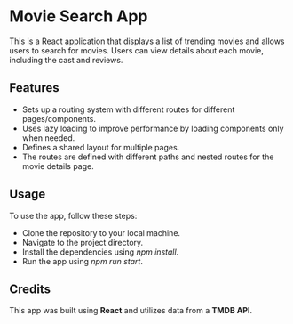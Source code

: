 # Movie Search App

This is a React application that displays a list of trending movies and allows
users to search for movies. Users can view details about each movie, including
the cast and reviews.

## Features

- Sets up a routing system with different routes for different pages/components.
- Uses lazy loading to improve performance by loading components only when
  needed.
- Defines a shared layout for multiple pages.
- The routes are defined with different paths and nested routes for the movie
  details page.

## Usage

To use the app, follow these steps:

- Clone the repository to your local machine.
- Navigate to the project directory.
- Install the dependencies using _npm install_.
- Run the app using _npm run start_.

## Credits

This app was built using **React** and utilizes data from a **TMDB API**.
